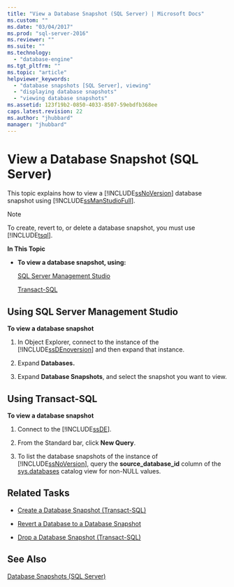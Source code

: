 ```yaml
---
title: "View a Database Snapshot (SQL Server) | Microsoft Docs"
ms.custom: ""
ms.date: "03/04/2017"
ms.prod: "sql-server-2016"
ms.reviewer: ""
ms.suite: ""
ms.technology: 
  - "database-engine"
ms.tgt_pltfrm: ""
ms.topic: "article"
helpviewer_keywords: 
  - "database snapshots [SQL Server], viewing"
  - "displaying database snapshots"
  - "viewing database snapshots"
ms.assetid: 123f19b2-0850-4033-8507-59ebdfb368ee
caps.latest.revision: 22
ms.author: "jhubbard"
manager: "jhubbard"
---
```

# View a Database Snapshot (SQL Server)
  This topic explains how to view a [!INCLUDE[ssNoVersion](../../advanced-analytics/r-services/includes/ssnoversion-md.md)] database snapshot using [!INCLUDE[ssManStudioFull](../../advanced-analytics/r-services/includes/ssmanstudiofull-md.md)].  
  
> [!NOTE]  
>  To create, revert to, or delete a database snapshot, you must use [!INCLUDE[tsql](../../advanced-analytics/r-services/includes/tsql-md.md)].  
  
 **In This Topic**  
  
-   **To view a database snapshot, using:**  
  
     [SQL Server Management Studio](#SSMSProcedure)  
  
     [Transact-SQL](#TsqlProcedure)  
  
##  <a name="SSMSProcedure"></a> Using SQL Server Management Studio  
 **To view a database snapshot**  
  
1.  In Object Explorer, connect to the instance of the [!INCLUDE[ssDEnoversion](../../analysis-services/instances/install/windows/includes/ssdenoversion-md.md)] and then expand that instance.  
  
2.  Expand **Databases.**  
  
3.  Expand **Database Snapshots**, and select the snapshot you want to view.  
  
##  <a name="TsqlProcedure"></a> Using Transact-SQL  
 **To view a database snapshot**  
  
1.  Connect to the [!INCLUDE[ssDE](../../analysis-services/instances/install/windows/includes/ssde-md.md)].  
  
2.  From the Standard bar, click **New Query**.  
  
3.  To list the database snapshots of the instance of [!INCLUDE[ssNoVersion](../../advanced-analytics/r-services/includes/ssnoversion-md.md)], query the **source_database_id** column of the [sys.databases](../../relational-databases/system-catalog-views/sys.databases-transact-sql.md) catalog view for non-NULL values.  
  
##  <a name="RelatedTasks"></a> Related Tasks  
  
-   [Create a Database Snapshot &#40;Transact-SQL&#41;](../../relational-databases/databases/create-a-database-snapshot-transact-sql.md)  
  
-   [Revert a Database to a Database Snapshot](../../relational-databases/databases/revert-a-database-to-a-database-snapshot.md)  
  
-   [Drop a Database Snapshot &#40;Transact-SQL&#41;](../../relational-databases/databases/drop-a-database-snapshot-transact-sql.md)  
  
## See Also  
 [Database Snapshots &#40;SQL Server&#41;](../../relational-databases/databases/database-snapshots-sql-server.md)  
  
  